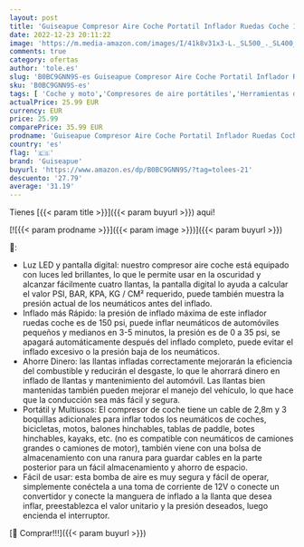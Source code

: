 ```yaml
---
layout: post
title: 'Guiseapue Compresor Aire Coche Portatil Inflador Ruedas Coche 12V  Bomba Eléctrico Digital con Luz LED para Moto  Bicicleta y Coche  Rojo '
date: 2022-12-23 20:11:22
image: 'https://m.media-amazon.com/images/I/41k8v31x3-L._SL500_._SL400_.jpg'
comments: true
category: ofertas
author: 'tole.es'
slug: 'B0BC9GNN9S-es Guiseapue Compresor Aire Coche Portatil Inflador Ruedas...'
sku: 'B0BC9GNN9S-es'
tags: [ 'Coche y moto','Compresores de aire portátiles','Herramientas de neumáticos y ruedas','Herramientas para coche','bicicleta','guiseapue','🇪🇸', ]
actualPrice: 25.99 EUR
currency: EUR
price: 25.99
comparePrice: 35.99 EUR
prodname: 'Guiseapue Compresor Aire Coche Portatil Inflador Ruedas Coche 12V  Bomba Eléctrico Digital con Luz LED para Moto  Bicicleta y Coche  Rojo '
country: 'es'
flag: '🇪🇸'
brand: 'Guiseapue'
buyurl: 'https://www.amazon.es/dp/B0BC9GNN9S/?tag=tolees-21'
descuento: '27.79'
average: '31.19'
---
```


Tienes [{{< param title >}}]({{< param buyurl >}}) aqui!

[![{{< param prodname >}}]({{< param image >}})]({{< param buyurl >}})

🔎:

- Luz LED y pantalla digital: nuestro compresor aire coche está equipado con luces led brillantes, lo que le permite usar en la oscuridad y alcanzar fácilmente cuatro llantas, la pantalla digital lo ayuda a calcular el valor PSI, BAR, KPA, KG / CM² requerido, puede también muestra la presión actual de los neumáticos antes del inflado.
- Inflado más Rápido: la presión de inflado máxima de este inflador ruedas coche es de 150 psi, puede inflar neumáticos de automóviles pequeños y medianos en 3-5 minutos, la presión es de 0 a 35 psi, se apagará automáticamente después del inflado completo, puede evitar el inflado excesivo o la presión baja de los neumáticos.
- Ahorre Dinero: las llantas infladas correctamente mejorarán la eficiencia del combustible y reducirán el desgaste, lo que le ahorrará dinero en inflado de llantas y mantenimiento del automóvil. Las llantas bien mantenidas también pueden mejorar el manejo del vehículo, lo que hace que la conducción sea más fácil y segura.
- Portátil y Multiusos: El compresor de coche tiene un cable de 2,8m y 3 boquillas adicionales para inflar todos los neumáticos de coches, bicicletas, motos, balones hinchables, tablas de paddle, botes hinchables, kayaks, etc. (no es compatible con neumáticos de camiones grandes o camiones de motor), también viene con una bolsa de almacenamiento con una ranura para guardar cables en la parte posterior para un fácil almacenamiento y ahorro de espacio.
- Fácil de usar: esta bomba de aire es muy segura y fácil de operar, simplemente conéctela a una toma de corriente de 12V o conecte un convertidor y conecte la manguera de inflado a la llanta que desea inflar, preestablezca el valor unitario y la presión deseados, luego encienda el interruptor.

[🛒 Comprar!!!]({{< param buyurl >}})
